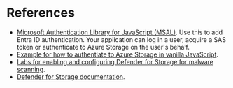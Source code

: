 # References
- [Microsoft Authentication Library for JavaScript (MSAL)](https://github.com/AzureAD/microsoft-authentication-library-for-js). Use this to add Entra ID authentication. Your application can log in a user, acquire a SAS token or authenticate to Azure Storage on the user's behalf.  
- [Example for how to authentiate to Azure Storage in vanilla JavaScript](https://github.com/Azure-Samples/AzureStorageSnippets/tree/master/blobs/quickstarts/JavaScript/V12/azure-blobs-js-browser).
- [Labs for enabling and configuring Defender for Storage for malware scanning](https://github.com/Azure/Microsoft-Defender-for-Cloud/blob/main/Labs/Modules/Module%2019%20-%20Defender%20for%20Storage.md).
- [Defender for Storage documentation](https://learn.microsoft.com/en-us/azure/defender-for-cloud/defender-for-storage-introduction).
